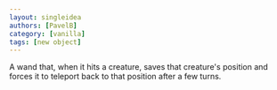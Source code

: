 ```yaml
---
layout: singleidea
authors: [PavelB]
category: [vanilla]
tags: [new object]
---
```

A wand that, when it hits a creature, saves that creature's position and forces it to teleport back to that position after a few turns.
